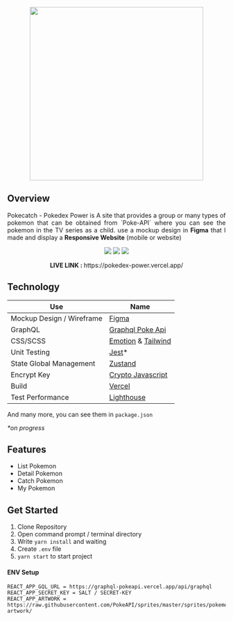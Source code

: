 <p align="center">
  <img width="400" src="https://upload.wikimedia.org/wikipedia/commons/thumb/9/98/International_Pok%C3%A9mon_logo.svg/2560px-International_Pok%C3%A9mon_logo.svg.png">
</p>

## Overview
<p align="justify">
Pokecatch - Pokedex Power is A site that provides a group or many types of pokemon that can be obtained from `Poke-API` where you can see the pokemon in the TV series as a child. use a mockup design in <b>Figma</b> that I made and display a <b>Responsive Website</b> (mobile or website)</p>

<p align="center">
    <img src="https://img.shields.io/badge/-Frontend-red?style=for-the-badge&logo=">
    <img src="https://img.shields.io/badge/-Typescript-blue?style=for-the-badge&logo=">
    <img src="https://img.shields.io/badge/-React Hook-purple?style=for-the-badge&logo=">
</p>

<p align="center">
  <b>LIVE LINK : </b> https://pokedex-power.vercel.app/
</p>

## Technology

| Use | Name |
| --- | --- |
| Mockup Design / Wireframe | [Figma](https://www.figma.com/file/CxQBq8rmRMOyN77Cg88Mmz/Pokedex-Power-%7C-Pokecatch?node-id=0%3A1) |
| GraphQL | [Graphql Poke Api](https://github.com/mazipan/graphql-pokeapi) |
| CSS/SCSS | [Emotion](https://emotion.sh/docs/introduction) & [Tailwind](https://tailwindcss.com/) |
| Unit Testing | [Jest](https://jestjs.io/)* |
| State Global Management | [Zustand](https://zustand.surge.sh/) |
| Encrypt Key | [Crypto Javascript](https://www.npmjs.com/package/crypto-js) |
| Build | [Vercel](https://vercel.com/dashboard) |
| Test Performance | [Lighthouse](https://developers.google.com/web/tools/lighthouse?hl=id) |

And many more, you can see them in `package.json`

<i>*on progress</i>

## Features
- List Pokemon
- Detail Pokemon
- Catch Pokemon
- My Pokemon

## Get Started
1. Clone Repository
2. Open command prompt / terminal directory
3. Write `yarn install` and waiting
4. Create `.env` file 
5. `yarn start` to start project 

#### ENV Setup
```
REACT_APP_GQL_URL = https://graphql-pokeapi.vercel.app/api/graphql
REACT_APP_SECRET_KEY = SALT / SECRET-KEY
REACT_APP_ARTWORK = https://raw.githubusercontent.com/PokeAPI/sprites/master/sprites/pokemon/other/official-artwork/
```
